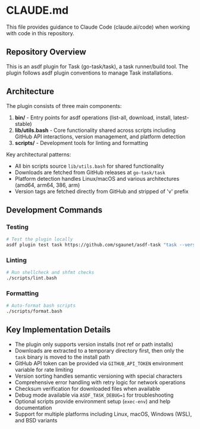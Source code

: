 # CLAUDE.md

This file provides guidance to Claude Code (claude.ai/code) when working with code in this repository.

## Repository Overview
This is an asdf plugin for Task (go-task/task), a task runner/build tool. The plugin follows asdf plugin conventions to manage Task installations.

## Architecture
The plugin consists of three main components:
1. **bin/** - Entry points for asdf operations (list-all, download, install, latest-stable)
2. **lib/utils.bash** - Core functionality shared across scripts including GitHub API interactions, version management, and platform detection
3. **scripts/** - Development tools for linting and formatting

Key architectural patterns:
- All bin scripts source `lib/utils.bash` for shared functionality
- Downloads are fetched from GitHub releases at `go-task/task`
- Platform detection handles Linux/macOS and various architectures (amd64, arm64, 386, arm)
- Version tags are fetched directly from GitHub and stripped of 'v' prefix

## Development Commands

### Testing
```bash
# Test the plugin locally
asdf plugin test task https://github.com/sgaunet/asdf-task "task --version"
```

### Linting
```bash
# Run shellcheck and shfmt checks
./scripts/lint.bash
```

### Formatting
```bash
# Auto-format bash scripts
./scripts/format.bash
```

## Key Implementation Details
- The plugin only supports version installs (not ref or path installs)
- Downloads are extracted to a temporary directory first, then only the `task` binary is moved to the install path
- GitHub API token can be provided via `GITHUB_API_TOKEN` environment variable for rate limiting
- Version sorting handles semantic versioning with special characters
- Comprehensive error handling with retry logic for network operations
- Checksum verification for downloaded files when available
- Debug mode available via `ASDF_TASK_DEBUG=1` for troubleshooting
- Optional scripts provide environment setup (`exec-env`) and help documentation
- Support for multiple platforms including Linux, macOS, Windows (WSL), and BSD variants